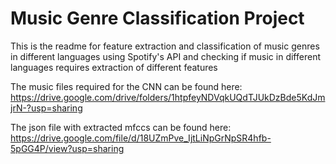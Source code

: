 # Music Genre Classification Project

This is the readme for feature extraction and classification of music genres in different languages using Spotify's API and checking if music in different languages requires extraction of different features

The music files required for the CNN can be found here: https://drive.google.com/drive/folders/1htpfeyNDVqkUQdTJUkDzBde5KdJmjrN-?usp=sharing

The json file with extracted mfccs can be found here: https://drive.google.com/file/d/18UZmPve_IjtLiNpGrNpSR4hfb-5pGG4P/view?usp=sharing
